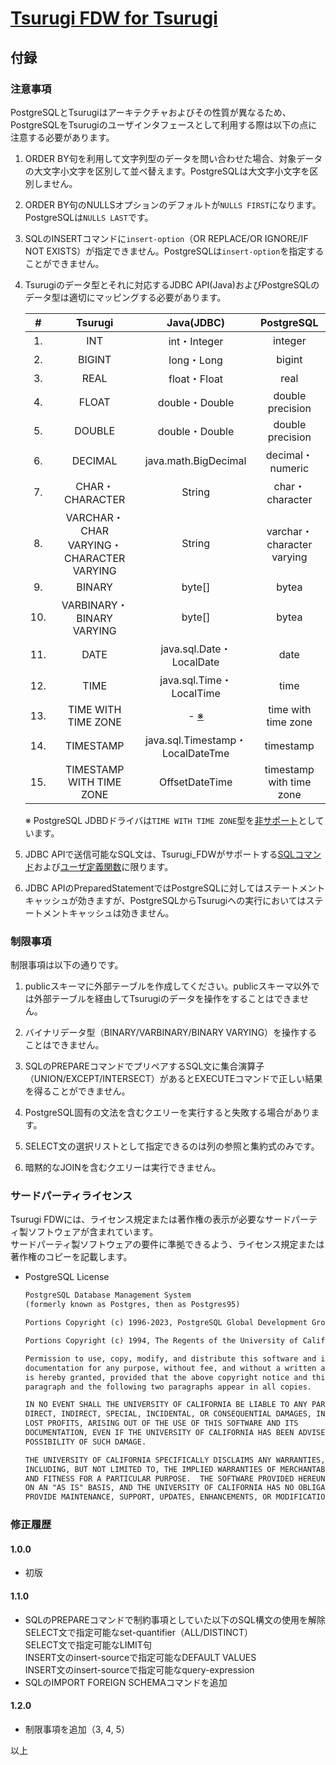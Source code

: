 # [Tsurugi FDW for Tsurugi](./tsurugi_fdw.md)

## 付録

### 注意事項

PostgreSQLとTsurugiはアーキテクチャおよびその性質が異なるため、PostgreSQLをTsurugiのユーザインタフェースとして利用する際は以下の点に注意する必要があります。

1. ORDER BY句を利用して文字列型のデータを問い合わせた場合、対象データの大文字小文字を区別して並べ替えます。PostgreSQLは大文字小文字を区別しません。

2. ORDER BY句のNULLSオプションのデフォルトが`NULLS FIRST`になります。PostgreSQLは`NULLS LAST`です。

3. SQLのINSERTコマンドに`insert-option`（OR REPLACE/OR IGNORE/IF NOT EXISTS）が指定できません。PostgreSQLは`insert-option`を指定することができません。

4. Tsurugiのデータ型とそれに対応するJDBC API(Java)およびPostgreSQLのデータ型は適切にマッピングする必要があります。  

    |#| Tsurugi | Java(JDBC) | PostgreSQL |
    |:---:| :---: | :---: | :---: |
    |1.| INT | int・Integer | integer |
    |2.| BIGINT | long・Long | bigint |
    |3.| REAL | float・Float | real |
    |4.| FLOAT | double・Double | double precision |
    |5.| DOUBLE | double・Double | double precision |
    |6.| DECIMAL | java.math.BigDecimal | decimal・numeric |
    |7.| CHAR・CHARACTER | String | char・character |
    |8.| VARCHAR・CHAR VARYING・CHARACTER VARYING | String | varchar・character varying |
    |9.| BINARY | byte[] | bytea |
    |10.| VARBINARY・BINARY VARYING | byte[] | bytea |
    |11.| DATE | java.sql.Date・LocalDate | date |
    |12.| TIME | java.sql.Time・LocalTime | time |
    |13.| TIME WITH TIME ZONE | - [※]((https://jdbc.postgresql.org/documentation/query/#using-java-8-date-and-time-classes)) | time with time zone |
    |14.| TIMESTAMP | java.sql.Timestamp・LocalDateTme | timestamp |
    |15.| TIMESTAMP WITH TIME ZONE | OffsetDateTime | timestamp with time zone |

    ※ PostgreSQL JDBDドライバは`TIME WITH TIME ZONE`型を[非サポート](https://jdbc.postgresql.org/documentation/query/#using-java-8-date-and-time-classes)としています。

5. JDBC APIで送信可能なSQL文は、Tsurugi_FDWがサポートする[SQLコマンド](./sql_reference.md)および[ユーザ定義関数](./udf_reference.md)に限ります。  

6. JDBC APIのPreparedStatementではPostgreSQLに対してはステートメントキャッシュが効きますが、PostgreSQLからTsurugiへの実行においてはステートメントキャッシュは効きません。

### 制限事項

制限事項は以下の通りです。

1. publicスキーマに外部テーブルを作成してください。publicスキーマ以外では外部テーブルを経由してTsurugiのデータを操作をすることはできません。

2. バイナリデータ型（BINARY/VARBINARY/BINARY VARYING）を操作することはできません。

3. SQLのPREPAREコマンドでプリペアするSQL文に集合演算子（UNION/EXCEPT/INTERSECT）があるとEXECUTEコマンドで正しい結果を得ることができません。

4. PostgreSQL固有の文法を含むクエリーを実行すると失敗する場合があります。

5. SELECT文の選択リストとして指定できるのは列の参照と集約式のみです。

6. 暗黙的なJOINを含むクエリーは実行できません。

### サードパーティライセンス

Tsurugi FDWには、ライセンス規定または著作権の表示が必要なサードパーティ製ソフトウェアが含まれています。  
サードパーティ製ソフトウェアの要件に準拠できるよう、ライセンス規定または著作権のコピーを記載します。

- PostgreSQL License

  ~~~txt
  PostgreSQL Database Management System
  (formerly known as Postgres, then as Postgres95)

  Portions Copyright (c) 1996-2023, PostgreSQL Global Development Group

  Portions Copyright (c) 1994, The Regents of the University of California

  Permission to use, copy, modify, and distribute this software and its
  documentation for any purpose, without fee, and without a written agreement
  is hereby granted, provided that the above copyright notice and this
  paragraph and the following two paragraphs appear in all copies.

  IN NO EVENT SHALL THE UNIVERSITY OF CALIFORNIA BE LIABLE TO ANY PARTY FOR
  DIRECT, INDIRECT, SPECIAL, INCIDENTAL, OR CONSEQUENTIAL DAMAGES, INCLUDING
  LOST PROFITS, ARISING OUT OF THE USE OF THIS SOFTWARE AND ITS
  DOCUMENTATION, EVEN IF THE UNIVERSITY OF CALIFORNIA HAS BEEN ADVISED OF THE
  POSSIBILITY OF SUCH DAMAGE.

  THE UNIVERSITY OF CALIFORNIA SPECIFICALLY DISCLAIMS ANY WARRANTIES,
  INCLUDING, BUT NOT LIMITED TO, THE IMPLIED WARRANTIES OF MERCHANTABILITY
  AND FITNESS FOR A PARTICULAR PURPOSE.  THE SOFTWARE PROVIDED HEREUNDER IS
  ON AN "AS IS" BASIS, AND THE UNIVERSITY OF CALIFORNIA HAS NO OBLIGATIONS TO
  PROVIDE MAINTENANCE, SUPPORT, UPDATES, ENHANCEMENTS, OR MODIFICATIONS.
  ~~~

### 修正履歴

#### 1.0.0

- 初版

#### 1.1.0

- SQLのPREPAREコマンドで制約事項としていた以下のSQL構文の使用を解除  
  SELECT文で指定可能なset-quantifier（ALL/DISTINCT）  
  SELECT文で指定可能なLIMIT句  
  INSERT文のinsert-sourceで指定可能なDEFAULT VALUES  
  INSERT文のinsert-sourceで指定可能なquery-expression  
- SQLのIMPORT FOREIGN SCHEMAコマンドを追加

#### 1.2.0

- 制限事項を追加（3, 4, 5）

以上
